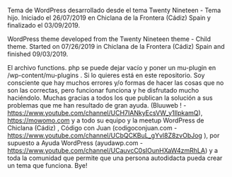 Tema de WordPress desarrollado desde el tema Twenty Nineteen - Tema hijo. Iniciado el 26/07/2019 en Chiclana de la Frontera (Cádiz) Spain y finalizado el 03/09/2019. 

WordPress theme developed from the Twenty Nineteen theme - Child theme. Started on 07/26/2019 in Chiclana de la Frontera (Cádiz) Spain and finished 09/03/2019.

El archivo functions. php se puede dejar vacío y poner un mu-plugin en  /wp-content/mu-plugins .  Si lo quieres está en este repositorio.
Soy consciente que hay muchos errores y/o formas de hacer las cosas que no son las correctas, pero funcionar funciona y he disfrutado mucho haciéndolo.
Muchas gracias a todos los que publican la solución a sus problemas que me han resultado de gran ayuda. (Bluuweb ! - https://www.youtube.com/channel/UCH7IANkyEcsVW_y1IlpkamQ), https://mowomo.com y a todo su  equipo y la meetup WordPress de Chiclana (Cádiz) , Código con Juan (codigoconjuan.com - https://www.youtube.com/channel/UCbQCKBuL_gYvl8Z8zvObJog ), por supuesto a Ayuda WordPress (ayudawp.com - https://www.youtube.com/channel/UCauvcC0sIOunHXaW4zmRhLA) y a toda la comunidad que permite que una persona autodidacta pueda crear un tema que funciona.
Bye!